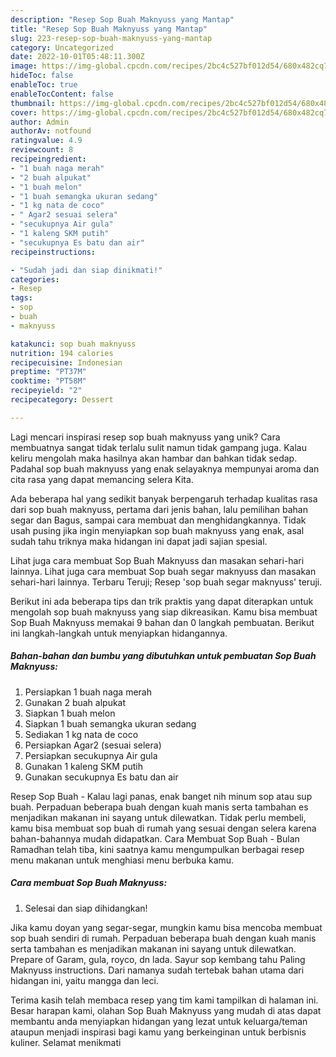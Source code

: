 ```yaml
---
description: "Resep Sop Buah Maknyuss yang Mantap"
title: "Resep Sop Buah Maknyuss yang Mantap"
slug: 223-resep-sop-buah-maknyuss-yang-mantap
category: Uncategorized
date: 2022-10-01T05:48:11.300Z
image: https://img-global.cpcdn.com/recipes/2bc4c527bf012d54/680x482cq70/sop-buah-maknyuss-foto-resep-utama.jpg
hideToc: false
enableToc: true
enableTocContent: false
thumbnail: https://img-global.cpcdn.com/recipes/2bc4c527bf012d54/680x482cq70/sop-buah-maknyuss-foto-resep-utama.jpg
cover: https://img-global.cpcdn.com/recipes/2bc4c527bf012d54/680x482cq70/sop-buah-maknyuss-foto-resep-utama.jpg
author: Admin
authorAv: notfound
ratingvalue: 4.9
reviewcount: 8
recipeingredient:
- "1 buah naga merah"
- "2 buah alpukat"
- "1 buah melon"
- "1 buah semangka ukuran sedang"
- "1 kg nata de coco"
- " Agar2 sesuai selera"
- "secukupnya Air gula"
- "1 kaleng SKM putih"
- "secukupnya Es batu dan air"
recipeinstructions:

- "Sudah jadi dan siap dinikmati!"
categories:
- Resep
tags:
- sop
- buah
- maknyuss

katakunci: sop buah maknyuss 
nutrition: 194 calories
recipecuisine: Indonesian
preptime: "PT37M"
cooktime: "PT58M"
recipeyield: "2"
recipecategory: Dessert

---
```





Lagi mencari inspirasi resep sop buah maknyuss yang unik? Cara membuatnya sangat tidak terlalu sulit namun tidak gampang juga. Kalau keliru mengolah maka hasilnya akan hambar dan bahkan tidak sedap. Padahal sop buah maknyuss yang enak selayaknya mempunyai aroma dan cita rasa yang dapat memancing selera Kita.





Ada beberapa hal yang sedikit banyak berpengaruh terhadap kualitas rasa dari sop buah maknyuss, pertama dari jenis bahan, lalu pemilihan bahan segar dan Bagus, sampai cara membuat dan menghidangkannya. Tidak usah pusing jika ingin menyiapkan sop buah maknyuss yang enak,      asal sudah tahu triknya maka hidangan ini dapat jadi sajian spesial.














Lihat juga cara membuat Sop Buah Maknyuss dan masakan sehari-hari lainnya. Lihat juga cara membuat Sop buah segar maknyuss dan masakan sehari-hari lainnya. Terbaru Teruji; Resep &#39;sop buah segar maknyuss&#39; teruji.






Berikut ini ada beberapa tips dan trik praktis yang dapat diterapkan untuk mengolah sop buah maknyuss yang siap dikreasikan. Kamu bisa membuat Sop Buah Maknyuss memakai 9 bahan dan 0 langkah pembuatan. Berikut ini langkah-langkah untuk menyiapkan hidangannya.

<!--inarticleads1-->

##### Bahan-bahan dan bumbu yang dibutuhkan untuk pembuatan Sop Buah Maknyuss:

1. Persiapkan 1 buah naga merah
1. Gunakan 2 buah alpukat
1. Siapkan 1 buah melon
1. Siapkan 1 buah semangka ukuran sedang
1. Sediakan 1 kg nata de coco
1. Persiapkan  Agar2 (sesuai selera)
1. Persiapkan secukupnya Air gula
1. Gunakan 1 kaleng SKM putih
1. Gunakan secukupnya Es batu dan air


Resep Sop Buah - Kalau lagi panas, enak banget nih minum sop atau sup buah. Perpaduan beberapa buah dengan kuah manis serta tambahan es menjadikan makanan ini sayang untuk dilewatkan. Tidak perlu membeli, kamu bisa membuat sop buah di rumah yang sesuai dengan selera karena bahan-bahannya mudah didapatkan. Cara Membuat Sop Buah - Bulan Ramadhan telah tiba, kini saatnya kamu mengumpulkan berbagai resep menu makanan untuk menghiasi menu berbuka kamu. 

<!--inarticleads2-->

##### Cara membuat Sop Buah Maknyuss:


1. Selesai dan siap dihidangkan!

Jika kamu doyan yang segar-segar, mungkin kamu bisa mencoba membuat sop buah sendiri di rumah. Perpaduan beberapa buah dengan kuah manis serta tambahan es menjadikan makanan ini sayang untuk dilewatkan. Prepare of Garam, gula, royco, dn lada. Sayur sop kembang tahu Paling Maknyuss instructions. Dari namanya sudah tertebak bahan utama dari hidangan ini, yaitu mangga dan leci. 

Terima kasih telah membaca resep yang tim kami tampilkan di halaman ini. Besar harapan kami, olahan Sop Buah Maknyuss yang mudah di atas dapat membantu anda menyiapkan hidangan yang lezat untuk keluarga/teman ataupun menjadi inspirasi bagi kamu yang berkeinginan untuk berbisnis kuliner. Selamat menikmati
